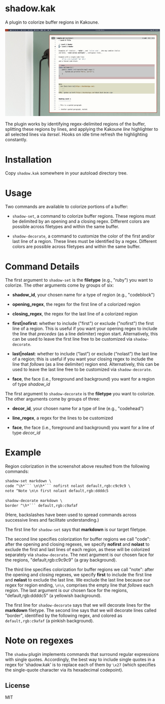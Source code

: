 # shadow.kak

A plugin to colorize buffer regions in Kakoune.

![Shadow example](example.png)

The plugin works by identifying regex-delimited regions of the buffer,
splitting these regions by lines, and applying the Kakoune *line* highlighter
to all selected lines via *itersel*. Hooks on idle time refresh the
highlighting constantly.


# Installation

Copy `shadow.kak` somewhere in your autoload directory tree.


# Usage

Two commands are available to colorize portions of a buffer:

- `shadow-set`, a command to colorize buffer regions. These regions must be
delimited by an opening and a closing regex. Different colors are possible across
filetypes and within the same buffer.

- `shadow-decorate`, a command to customize the color of the first and/or last line
of a region. These lines must be identified by a regex. Different colors are possible
across filetypes and within the same buffer.


# Command Details

The first argument to `shadow-set` is the **filetype** (e.g., "ruby") you want to
colorize. The other arguments come by groups of six:

- **shadow_id**, your chosen name for a type of region (e.g., "codeblock")

- **opening_regex**, the regex for the first line of a colorized region

- **closing_regex**, the regex for the last line of a colorized region

- **first|nofirst**: whether to include ("first") or exclude ("nofirst") the first
line of a region. This is useful if you want your opening regex to include the line
that *precedes* (as a line delimiter) region start.  Alternatively, this can be used
to leave the first line free to be customized via `shadow-decorate`.

- **last|nolast**: whether to include (“last”) or exclude (“nolast”) the last
line of a region; this is useful if you want your closing regex to include the line
that *follows* (as a line delimiter) region end. Alternatively, this can be used
to leave the last line free to be customized via `shadow-decorate`.

- **face**, the face (i.e., foreground and background) you want for a region of
type *shadow_id*


The first argument to `shadow-decorate` is the **filetype** you want to colorize.
The other arguments come by groups of three:

- **decor_id**, your chosen name for a type of line (e.g., "codehead")

- **line_regex**, a regex for the lines to be customized

- **face**, the face (i.e., foreground and background) you want for a line of type *decor_id*


# Example

Region colorization in the screenshot above resulted from the following commands:

````
shadow-set markdown \
code ^\h*``` \n\h*``` nofirst nolast default,rgb:c9c9c9 \
note ^Note \n\n first nolast default,rgb:ddddc5

shadow-decorate markdown \
border ^\h*``` default,rgb:c9afaf
````

(Here, backslashes have been used to spread commands across successive lines and
facilitate understanding.)

The first line for `shadow-set` says that **markdown** is our target filetype.

The second line specifies colorization for buffer regions we call "code": after the
opening and closing regexes, we specify **nofirst** and **nolast** to exclude the
first and last lines of each region, as these will be colorized separately via
`shadow-decorate`. The next argument is our chosen face for the regions,
"default,rgb:c9c9c9" (a gray background).

The third line specifies colorization for buffer regions we call "note": after
the opening and closing regexes, we specify **first** to include the first line and
**nolast** to exclude the last line. We exclude the last line because our regex
for region ending, `\n\n`, comprises the empty line that *follows* each region.
The last argument is our chosen face for the regions, "default,rgb:ddddc5" (a
yellowish background).

The first line for `shadow-decorate` says that we will decorate lines for the
**markdown** filetype. The second line says that we will decorate lines called
"border", identified by the following regex, and colored as `default,rgb:c9afaf`
(a pinkish background).


# Note on regexes

The `shadow` plugin implements commands that surround regular expressions with single
quotes. Accordingly, the best way to include single quotes in a regex for 'shadow.kak'
is to replace each of them by `\x27` (which specifies the single-quote character via
its hexadecimal codepoint).


## License

MIT

